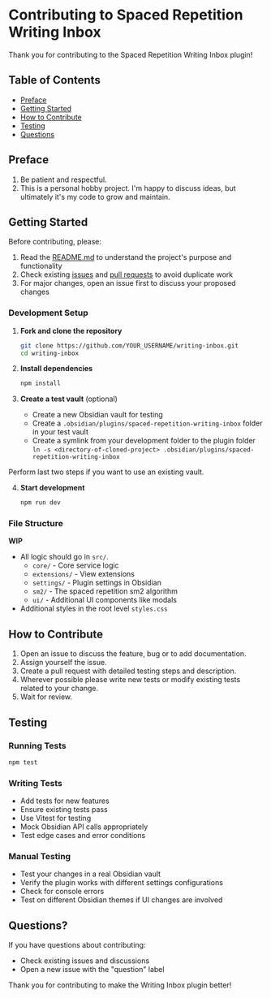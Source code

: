 # Contributing to Spaced Repetition Writing Inbox

Thank you for contributing to the Spaced Repetition Writing Inbox plugin!

## Table of Contents

- [Preface](#preface)
- [Getting Started](#getting-started)
- [How to Contribute](#how-to-contribute)
- [Testing](#testing)
- [Questions](#questions)

## Preface

1. Be patient and respectful.
2. This is a personal hobby project. I'm happy to discuss ideas, but ultimately it's my code to grow and maintain.

## Getting Started

Before contributing, please:

1. Read the [README.md](README.md) to understand the project's purpose and functionality
2. Check existing [issues](https://github.com/jonathanyeong/writing-inbox/issues) and [pull requests](https://github.com/jonathanyeong/writing-inbox/pulls) to avoid duplicate work
3. For major changes, open an issue first to discuss your proposed changes

### Development Setup

1. **Fork and clone the repository**
   ```bash
   git clone https://github.com/YOUR_USERNAME/writing-inbox.git
   cd writing-inbox
   ```

2. **Install dependencies**
   ```bash
   npm install
   ```

3. **Create a test vault** (optional)
   - Create a new Obsidian vault for testing
   - Create a `.obsidian/plugins/spaced-repetition-writing-inbox` folder in your test vault
   - Create a symlink from your development folder to the plugin folder `ln -s <directory-of-cloned-project> .obsidian/plugins/spaced-repetition-writing-inbox`

Perform last two steps if you want to use an existing vault.

4. **Start development**
   ```bash
   npm run dev
   ```

### File Structure
**WIP**
- All logic should go in `src/`.
  - `core/` - Core service logic
  - `extensions/` - View extensions
  - `settings/` - Plugin settings in Obsidian
  - `sm2/` - The spaced repetition sm2 algorithm
  - `ui/` - Additional UI components like modals
- Additional styles in the root level `styles.css`

## How to Contribute

1. Open an issue to discuss the feature, bug or to add documentation.
2. Assign yourself the issue.
3. Create a pull request with detailed testing steps and description.
4. Wherever possible please write new tests or modify existing tests related to your change.
5. Wait for review.

## Testing

### Running Tests

```bash
npm test
```

### Writing Tests

- Add tests for new features
- Ensure existing tests pass
- Use Vitest for testing
- Mock Obsidian API calls appropriately
- Test edge cases and error conditions

### Manual Testing

- Test your changes in a real Obsidian vault
- Verify the plugin works with different settings configurations
- Check for console errors
- Test on different Obsidian themes if UI changes are involved

## Questions?

If you have questions about contributing:
- Check existing issues and discussions
- Open a new issue with the "question" label

Thank you for contributing to make the Writing Inbox plugin better!
